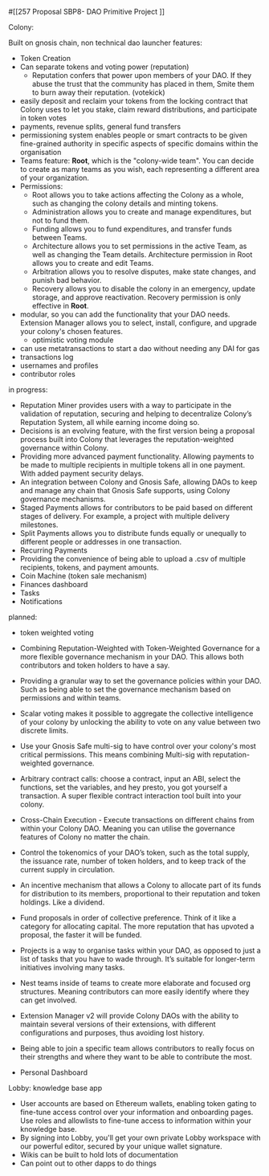 #[[257 Proposal SBP8- DAO Primitive Project
]] 



Colony:



Built on gnosis chain, non technical dao launcher
features:
- Token Creation
- Can separate tokens and voting power (reputation)
	- Reputation confers that power upon members of your DAO. If they abuse the trust that the community has placed in them, Smite them to burn away their reputation. (votekick)
- easily deposit and reclaim your tokens from the locking contract that Colony uses to let you stake, claim reward distributions, and participate in token votes
- payments, revenue splits, general fund transfers
- permissioning system enables people or smart contracts to be given fine-grained authority in specific aspects of specific domains within the organisation
- Teams feature: **Root**, which is the "colony-wide team". You can decide to create as many teams as you wish, each representing a different area of your organization.
- Permissions:
	- Root allows you to take actions affecting the Colony as a whole, such as changing the colony details and minting tokens.
	- Administration allows you to create and manage expenditures, but not to fund them.
	- Funding allows you to fund expenditures, and transfer funds between Teams. 
	- Architecture allows you to set permissions in the active Team, as well as changing the Team details. Architecture permission in Root allows you to create and edit Teams.
	- Arbitration allows you to resolve disputes, make state changes, and punish bad behavior.
	- Recovery allows you to disable the colony in an emergency, update storage, and approve reactivation. Recovery permission is only effective in **Root**.
- modular, so you can add the functionality that your DAO needs. Extension Manager allows you to select, install, configure, and upgrade your colony's chosen features.
	- optimistic voting module
- can use metatransactions to start a dao without needing any DAI for gas
- transactions log
- usernames and profiles
- contributor roles

in progress:
- Reputation Miner provides users with a way to participate in the validation of reputation, securing and helping to decentralize Colony’s Reputation System, all while earning income doing so.
- Decisions is an evolving feature, with the first version being a proposal process built into Colony that leverages the reputation-weighted governance within Colony.
- Providing more advanced payment functionality. Allowing payments to be made to multiple recipients in multiple tokens all in one payment. With added payment security delays.
- An integration between Colony and Gnosis Safe, allowing DAOs to keep and manage any chain that Gnosis Safe supports, using Colony governance mechanisms.
- Staged Payments allows for contributors to be paid based on different stages of delivery. For example, a project with multiple delivery milestones.
- Split Payments allows you to distribute funds equally or unequally to different people or addresses in one transaction.
- Recurring Payments
- Providing the convenience of being able to upload a .csv of multiple recipients, tokens, and payment amounts.
- Coin Machine (token sale mechanism)
- Finances dashboard
- Tasks
- Notifications

planned:
- token weighted voting
- Combining Reputation-Weighted with Token-Weighted Governance for a more flexible governance mechanism in your DAO. This allows both contributors and token holders to have a say.
- Providing a granular way to set the governance policies within your DAO. Such as being able to set the governance mechanism based on permissions and within teams.
- Scalar voting makes it possible to aggregate the collective intelligence of your colony by unlocking the ability to vote on any value between two discrete limits.
- Use your Gnosis Safe multi-sig to have control over your colony's most critical permissions. This means combining Multi-sig with reputation-weighted governance.
- Arbitrary contract calls: choose a contract, input an ABI, select the functions, set the variables, and hey presto, you got yourself a transaction. A super flexible contract interaction tool built into your colony.
- Cross-Chain Execution - Execute transactions on different chains from within your Colony DAO. Meaning you can utilise the governance features of Colony no matter the chain.

- Control the tokenomics of your DAO’s token, such as the total supply, the issuance rate, number of token holders, and to keep track of the current supply in circulation.
- An incentive mechanism that allows a Colony to allocate part of its funds for distribution to its members, proportional to their reputation and token holdings. Like a dividend.
- Fund proposals in order of collective preference. Think of it like a category for allocating capital. The more reputation that has upvoted a proposal, the faster it will be funded.
- Projects is a way to organise tasks within your DAO, as opposed to just a list of tasks that you have to wade through. It’s suitable for longer-term initiatives involving many tasks.
- Nest teams inside of teams to create more elaborate and focused org structures. Meaning contributors can more easily identify where they can get involved.
- Extension Manager v2 will provide Colony DAOs with the ability to maintain several versions of their extensions, with different configurations and purposes, thus avoiding lost history.
- Being able to join a specific team allows contributors to really focus on their strengths and where they want to be able to contribute the most.
- Personal Dashboard


Lobby:
knowledge base app
- User accounts are based on Ethereum wallets, enabling token gating to fine-tune access control over your information and onboarding pages. Use roles and allowlists to fine-tune access to information within your knowledge base.
- By signing into Lobby, you'll get your own private Lobby workspace with our powerful editor, secured by your unique wallet signature.
- Wikis can be built to hold lots of documentation
- Can point out to other dapps to do things
